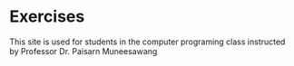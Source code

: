 # Exercises
This site is used for students in the computer programing class instructed by Professor Dr. Paisarn Muneesawang

